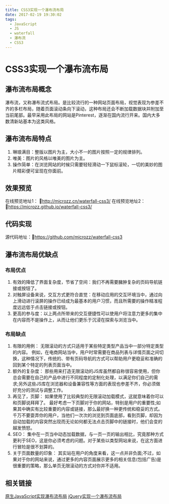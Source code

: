 ```yaml
---
title: CSS3实现一个瀑布流布局
date: 2017-02-19 19:30:02
tags:
  - JavaScript
  - JS
  - waterfall
  - 瀑布流
  - CSS3
---
```


# CSS3实现一个瀑布流布局

## 瀑布流布局概念
瀑布流，又称瀑布流式布局。是比较流行的一种网站页面布局，视觉表现为参差不齐的多栏布局，随着页面滚动条向下滚动，这种布局还会不断加载数据块并附加至当前尾部。最早采用此布局的网站是Pinterest，逐渐在国内流行开来。国内大多数清新站基本为这类风格。

## 瀑布流布局特点
1. 琳琅满目：整版以图片为主，大小不一的图片按照一定的规律排列。
2. 唯美：图片的风格以唯美的图片为主。
3. 操作简单：在浏览网站的时候只需要轻轻滑动一下鼠标滚轮，一切的美妙的图片精彩便可呈现在你面前。

## 效果预览
 在线预览地址1： 🔗http://microzz.cn/waterfall-css3/
 在线预览地址2： 🔗https://microzz.github.io/waterfall-css3/


## 代码实现
源代码地址：🔗https://github.com/microzz/waterfall-css3
 
## 瀑布流布局优缺点
### 布局优点
1. 有效的降低了界面复杂度，节省了空间：我们不再需要臃肿复杂的页码导航链接或按钮了。
2. 对触屏设备来说，交互方式更符合直觉：在移动应用的交互环境当中，通过向上滑动进行滚屏的操作已经成为最基本的用户习惯，而且所需要的操作精准程度远远低于点击链接或按钮。
3. 更高的参与度：以上两点所带来的交互便捷性可以使用户将注意力更多的集中在内容而不是操作上，从而让他们更乐于沉浸在探索与浏览当中。
### 布局缺点
1. 有限的用例：
无限滚动的方式只适用于某些特定类型产品当中一部分特定类型的内容。
例如，在电商网站当中，用户时常需要在商品列表与详情页面之间切换，这种情况下，传统的、带有页码导航的方式可以帮助用户更稳妥和准确的回到某个特定的列表页面当中。
2. 额外的复杂度：
那些用来打造无限滚动的JS库虽然都自称很容易使用，但你总会需要在自己的产品中进行不同程度的定制化处理，以满足你们自己的需求;另外这些JS库在浏览器和设备兼容性等方面的表现也参差不齐，你必须做好充分的测试与调整工作。
3. 再见了，页脚：
如果使用了比较典型的无限滚动加载模式，这就意味着你可以和页脚说拜拜了。
最好考虑一下页脚对于你的网站，特别是用户的重要性;如果其中确实有比较重要的内容或链接，那么最好换一种更传统和稳妥的方式。
千万不要耍弄你的用户，当他们一次次的浏览到页面底部，看到页脚，却因为自动加载的内容突然出现而无论如何都无法点击页脚中的链接时，他们会变的越发愤怒。
5. SEO：
集中在一页当中动态加载数据，与一页一页的输出相比，究竟那种方式更利于SEO，这是你必须考虑的问题。对于某些以类型网站来说，在这方面进行冒险是很不划算的。
6. 关于页面数量的印象：
其实站在用户的角度来看，这一点并非负面;不过，如果对于你的网站来说，通过更多的内容页面展示更多的相关信息(包括广告)是很重要的策略，那么单页无限滚动的方式对你并不适用。

## 相关链接
 [原生JavaScript实现瀑布流布局](https://microzz.com/2017/02/17/waterfalljs/)
[jQuery实现一个瀑布流布局](https://microzz.com/2017/02/20/waterfalljq/)



